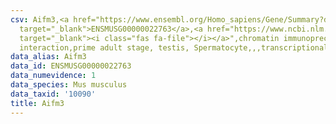 ```yaml
---
csv: Aifm3,<a href="https://www.ensembl.org/Homo_sapiens/Gene/Summary?db=core;g=ENSMUSG00000022763"
  target="_blank">ENSMUSG00000022763</a>,<a href="https://www.ncbi.nlm.nih.gov/pubmed/25450459"
  target="_blank"><i class="fas fa-file"></i></a>",chromatin immunoprecipitation assay,direct
  interaction,prime adult stage, testis, Spermatocyte,,,transcriptional regulation,
data_alias: Aifm3
data_id: ENSMUSG00000022763
data_numevidence: 1
data_species: Mus musculus
data_taxid: '10090'
title: Aifm3
---
```

